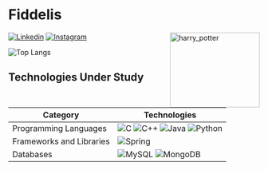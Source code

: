 # Fiddelis
<img align="right" alt="harry_potter" height="150" width="180" src="https://media.tenor.com/iBmiORqOPXoAAAAM/harry-potter-daniel-radcliffe.gif" />

[![Linkedin](https://img.shields.io/badge/LinkedIn-0077B5?style=for-the-badge&logo=linkedin&logoColor=white)](https://www.linkedin.com/in/lucas-ruan-fidelis/)
[![Instagram](https://img.shields.io/badge/Instagram-E4405F?style=for-the-badge&logo=instagram&logoColor=white)](https://www.instagram.com/lucasruan.ff/)

![Top Langs](https://github-readme-stats.vercel.app/api/top-langs/?username=Fiddelis&layout=compact&theme=dracula)

## Technologies Under Study 

| Category                | Technologies                                                                                             |
|-------------------------|----------------------------------------------------------------------------------------------------------|
| Programming Languages   | ![C](https://img.shields.io/badge/c-%2300599C.svg?style=for-the-badge&logo=c&logoColor=white) ![C++](https://img.shields.io/badge/c++-%2300599C.svg?style=for-the-badge&logo=c%2B%2B&logoColor=white) ![Java](https://img.shields.io/badge/java-%23ED8B00.svg?style=for-the-badge&logo=openjdk&logoColor=white) ![Python](https://img.shields.io/badge/python-3670A0?style=for-the-badge&logo=python&logoColor=ffdd54) |
| Frameworks and Libraries| ![Spring](https://img.shields.io/badge/spring-%236DB33F.svg?style=for-the-badge&logo=spring&logoColor=white)|
| Databases               | ![MySQL](https://img.shields.io/badge/mysql-%2300f.svg?style=for-the-badge&logo=mysql&logoColor=white) ![MongoDB](https://img.shields.io/badge/MongoDB-%234ea94b.svg?style=for-the-badge&logo=mongodb&logoColor=white)|
